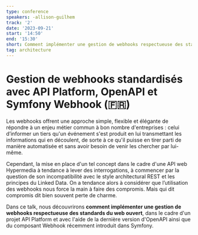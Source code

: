 ```yaml
---
type: conference
speakers: -allison-guilhem
track: '2'
date: '2023-09-21'
start: '14:50'
end: '15:30'
short: Comment implémenter une gestion de webhooks respectueuse des standards du web ouvert
tag: architecture
---
```


# Gestion de webhooks standardisés avec API Platform, OpenAPI et Symfony Webhook (🇫🇷)

Les webhooks offrent une approche simple, flexible et élégante de répondre à un enjeu métier commun à bon nombre d'entreprises : celui d’informer un tiers qu'un événement s'est produit en lui transmettant les informations qui en découlent, de sorte à ce qu'il puisse en tirer parti de manière automatisée et sans avoir besoin de venir les chercher par lui-même.

Cependant, la mise en place d'un tel concept dans le cadre d'une API web Hypermedia à tendance à lever des interrogations, à commencer par la question de son incompatibilité avec le style architectural REST et les principes du Linked Data. On a tendance alors à considérer que l’utilisation des webhooks nous force la main à faire des compromis. Mais qui dit compromis dit bien souvent perte de charme.

Dans ce talk, nous découvrirons **comment implémenter une gestion de webhooks respectueuse des standards du web ouvert**, dans le cadre d'un projet API Platform et avec l'aide de la dernière version d'OpenAPI ainsi que du composant Webhook récemment introduit dans Symfony.
